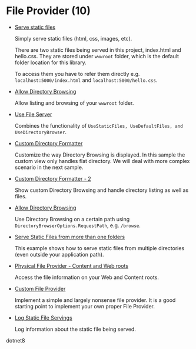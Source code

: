 # File Provider (10)

* [Serve static files](serve-static-files-1)

  Simply serve static files (html, css, images, etc).     

  There are two static files being served in this project, index.html and hello.css. They are stored under ```wwwroot``` folder, which is the default folder location for this library. 

  To access them you have to refer them directly e.g. ```localhost:5000/index.html``` and ```localhost:5000/hello.css```.

* [Allow Directory Browsing](serve-static-files-2)

  Allow listing and browsing of your ```wwwroot``` folder.

* [Use File Server](serve-static-files-3)

  Combines the functionality of ```UseStaticFiles, UseDefaultFiles, and UseDirectoryBrowser```.

* [Custom Directory Formatter](serve-static-files-4)

  Customize the way Directory Browsing is displayed. In this sample the custom view only handles flat directory. We will deal with 
more complex scenario in the next sample.

* [Custom Directory Formatter - 2](serve-static-files-5)

  Show custom Directory Browsing and handle directory listing as well as files.

* [Allow Directory Browsing](serve-static-files-6)

  Use Directory Browsing on a certain path using ```DirectoryBrowserOptions.RequestPath```, e.g. ```/browse```.

* [Serve Static Files from more than one folders](serve-static-files-7)

  This example shows how to serve static files from multiple directories (even outside your application path).

* [Physical File Provider - Content and Web roots](file-provider-physical)

  Access the file information on your Web and Content roots. 

* [Custom File Provider](file-provider-custom)

  Implement a simple and largely nonsense file provider. It is a good starting point to implement your own proper File Provider.

* [Log Static File Servings](serve-static-files-8)

  Log information about the static file being served.
    

dotnet8